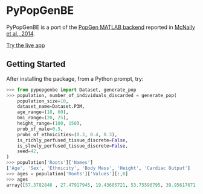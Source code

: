 # PyPopGenBE

PyPopGenBE is a port of the [PopGen MATLAB backend](https://xnet.hsl.gov.uk/Popgen/) reported in [McNally et al., 2014](https://doi.org/10.1016/j.tox.2013.07.009).

[Try the live app](https://pypopgen.github.io/)

## Getting Started

After installing the package, from a Python prompt, try: 

``` python
>>> from pypopgenbe import Dataset, generate_pop
>>> population, number_of_individuals_discarded = generate_pop(
    population_size=10,
    dataset_name=Dataset.P3M,
    age_range=(18, 60),
    bmi_range=(20, 25),
    height_range=(100, 150),
    prob_of_male=0.5,
    probs_of_ethnicities=(0.3, 0.4, 0.3),
    is_richly_perfused_tissue_discrete=False,
    is_slowly_perfused_tissue_discrete=False,
    seed=42,
)
>>> population['Roots']['Names']
['Age', 'Sex', 'Ethnicity', 'Body Mass', 'Height', 'Cardiac Output']
>>> ages = population['Roots']['Values'][:,0]
>>> ages
array([57.3782846 , 27.47917945, 19.43605721, 53.75596795, 39.95617671, 23.59815825, 36.90688673, 18.39038977, 46.7636573 , 30.27763087])
```

